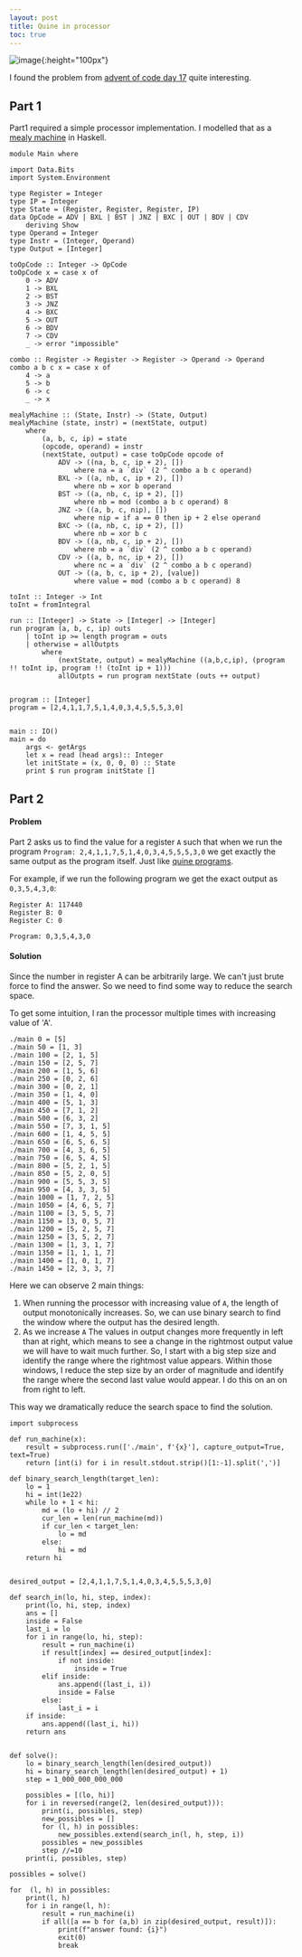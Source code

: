 ```yaml
---
layout: post
title: Quine in processor
toc: true
---
```

![image](/assets/images/aoc_day17/aoc.png){:height="100px"}

I found the problem from [advent of code day 17](https://adventofcode.com/2024/day/17) quite interesting. 

## Part 1
Part1 required a simple processor implementation. I modelled that as a [mealy machine](https://en.wikipedia.org/wiki/Mealy_machine) in Haskell.

```
module Main where

import Data.Bits
import System.Environment

type Register = Integer
type IP = Integer
type State = (Register, Register, Register, IP)
data OpCode = ADV | BXL | BST | JNZ | BXC | OUT | BDV | CDV 
    deriving Show
type Operand = Integer
type Instr = (Integer, Operand)
type Output = [Integer]

toOpCode :: Integer -> OpCode
toOpCode x = case x of 
    0 -> ADV
    1 -> BXL
    2 -> BST
    3 -> JNZ
    4 -> BXC
    5 -> OUT
    6 -> BDV
    7 -> CDV
    _ -> error "impossible"

combo :: Register -> Register -> Register -> Operand -> Operand
combo a b c x = case x of
    4 -> a
    5 -> b
    6 -> c
    _ -> x

mealyMachine :: (State, Instr) -> (State, Output)
mealyMachine (state, instr) = (nextState, output)
    where 
        (a, b, c, ip) = state
        (opcode, operand) = instr
        (nextState, output) = case toOpCode opcode of 
            ADV -> ((na, b, c, ip + 2), [])
                where na = a `div` (2 ^ combo a b c operand) 
            BXL -> ((a, nb, c, ip + 2), [])
                where nb = xor b operand
            BST -> ((a, nb, c, ip + 2), [])
                where nb = mod (combo a b c operand) 8
            JNZ -> ((a, b, c, nip), [])
                where nip = if a == 0 then ip + 2 else operand
            BXC -> ((a, nb, c, ip + 2), [])
                where nb = xor b c
            BDV -> ((a, nb, c, ip + 2), [])
                where nb = a `div` (2 ^ combo a b c operand) 
            CDV -> ((a, b, nc, ip + 2), [])
                where nc = a `div` (2 ^ combo a b c operand) 
            OUT -> ((a, b, c, ip + 2), [value])
                where value = mod (combo a b c operand) 8

toInt :: Integer -> Int
toInt = fromIntegral

run :: [Integer] -> State -> [Integer] -> [Integer]
run program (a, b, c, ip) outs
    | toInt ip >= length program = outs
    | otherwise = allOutpts
        where 
            (nextState, output) = mealyMachine ((a,b,c,ip), (program !! toInt ip, program !! (toInt ip + 1)))
            allOutpts = run program nextState (outs ++ output)
        

program :: [Integer]
program = [2,4,1,1,7,5,1,4,0,3,4,5,5,5,3,0]


main :: IO()
main = do
    args <- getArgs
    let x = read (head args):: Integer
    let initState = (x, 0, 0, 0) :: State
    print $ run program initState []
```

## Part 2

#### Problem

Part 2 asks us to find the value for a register `A` such that when we run the program `Program: 2,4,1,1,7,5,1,4,0,3,4,5,5,5,3,0` we get exactly the same output as the program itself. Just like [quine programs](https://en.wikipedia.org/wiki/Quine_(computing)).


For example, if we run the following program we get the exact output as `0,3,5,4,3,0`:
```
Register A: 117440
Register B: 0
Register C: 0

Program: 0,3,5,4,3,0
```

#### Solution

Since the number in register A can be arbitrarily large. We can't just brute force to find the answer. So we need to find some way to reduce the search space.

To get some intuition, I ran the processor multiple times with increasing value of 'A'. 
```
./main 0 = [5]
./main 50 = [1, 3]
./main 100 = [2, 1, 5]
./main 150 = [2, 5, 7]
./main 200 = [1, 5, 6]
./main 250 = [0, 2, 6]
./main 300 = [0, 2, 1]
./main 350 = [1, 4, 0]
./main 400 = [5, 1, 3]
./main 450 = [7, 1, 2]
./main 500 = [6, 3, 2]
./main 550 = [7, 3, 1, 5]
./main 600 = [1, 4, 5, 5]
./main 650 = [6, 5, 6, 5]
./main 700 = [4, 3, 6, 5]
./main 750 = [6, 5, 4, 5]
./main 800 = [5, 2, 1, 5]
./main 850 = [5, 2, 0, 5]
./main 900 = [5, 5, 3, 5]
./main 950 = [4, 3, 3, 5]
./main 1000 = [1, 7, 2, 5]
./main 1050 = [4, 6, 5, 7]
./main 1100 = [3, 5, 5, 7]
./main 1150 = [3, 0, 5, 7]
./main 1200 = [5, 2, 5, 7]
./main 1250 = [3, 5, 2, 7]
./main 1300 = [1, 3, 1, 7]
./main 1350 = [1, 1, 1, 7]
./main 1400 = [1, 0, 1, 7]
./main 1450 = [2, 3, 3, 7]
```

Here we can observe 2 main things:
1. When running the processor with increasing value of `A`, the length of output monotonically increases. So, we can use binary search to find the window where the output has the desired length.
2. As we increase `A` The values in output changes more frequently in left than at right, which means to see a change in the rightmost output value we will have to wait much further.  So, I start with a big step size and identify the range where the rightmost value appears. Within those windows, I reduce the step size by an order of magnitude and identify the range where the second last value would appear. I do this on an on from right to left.

This way we dramatically reduce the search space to find the solution.

```
import subprocess

def run_machine(x):
    result = subprocess.run(['./main', f'{x}'], capture_output=True, text=True)
    return [int(i) for i in result.stdout.strip()[1:-1].split(',')]

def binary_search_length(target_len):
    lo = 1
    hi = int(1e22)
    while lo + 1 < hi:
        md = (lo + hi) // 2
        cur_len = len(run_machine(md))
        if cur_len < target_len:
            lo = md
        else:
            hi = md
    return hi


desired_output = [2,4,1,1,7,5,1,4,0,3,4,5,5,5,3,0]

def search_in(lo, hi, step, index):
    print(lo, hi, step, index)
    ans = []
    inside = False
    last_i = lo
    for i in range(lo, hi, step):
        result = run_machine(i)
        if result[index] == desired_output[index]:
            if not inside:
                inside = True
        elif inside:
            ans.append((last_i, i))
            inside = False
        else:
            last_i = i
    if inside:
        ans.append((last_i, hi))
    return ans


def solve():
    lo = binary_search_length(len(desired_output))
    hi = binary_search_length(len(desired_output) + 1)
    step = 1_000_000_000_000

    possibles = [(lo, hi)]
    for i in reversed(range(2, len(desired_output))):
        print(i, possibles, step)
        new_possibles = []
        for (l, h) in possibles:
            new_possibles.extend(search_in(l, h, step, i))
        possibles = new_possibles
        step //=10
    print(i, possibles, step)

possibles = solve()

for  (l, h) in possibles:
    print(l, h)
    for i in range(l, h):
        result = run_machine(i)
        if all([a == b for (a,b) in zip(desired_output, result)]):
            print(f"answer found: {i}")
            exit(0)
            break
```




